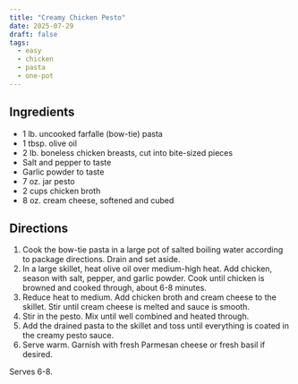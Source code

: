 ```yaml
---
title: "Creamy Chicken Pesto"
date: 2025-07-29
draft: false
tags:
  - easy
  - chicken
  - pasta
  - one-pot
---
```


## Ingredients

- 1 lb. uncooked farfalle (bow-tie) pasta
- 1 tbsp. olive oil
- 2 lb. boneless chicken breasts, cut into bite-sized pieces
- Salt and pepper to taste
- Garlic powder to taste
- 7 oz. jar pesto
- 2 cups chicken broth
- 8 oz. cream cheese, softened and cubed

## Directions

1. Cook the bow-tie pasta in a large pot of salted boiling water according to package directions. Drain and set aside.
2. In a large skillet, heat olive oil over medium-high heat. Add chicken, season with salt, pepper, and garlic powder. Cook until chicken is browned and cooked through, about 6-8 minutes.
3. Reduce heat to medium. Add chicken broth and cream cheese to the skillet. Stir until cream cheese is melted and sauce is smooth.
4. Stir in the pesto. Mix until well combined and heated through.
5. Add the drained pasta to the skillet and toss until everything is coated in the creamy pesto sauce.
6. Serve warm. Garnish with fresh Parmesan cheese or fresh basil if desired.

Serves 6-8.
